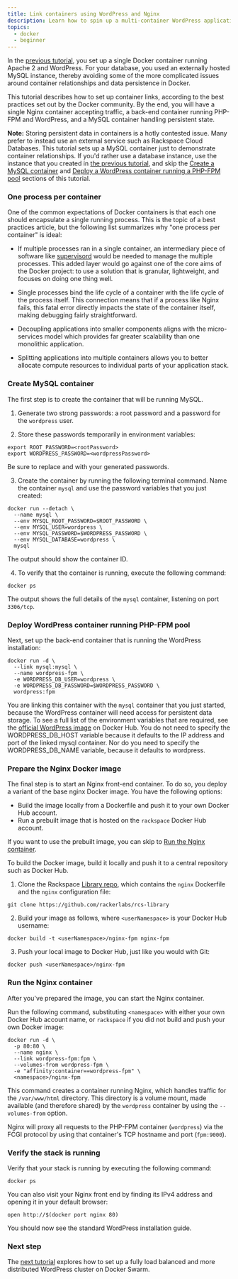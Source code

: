 ```yaml
---
title: Link containers using WordPress and Nginx
description: Learn how to spin up a multi-container WordPress application split across linked containers, using Nginx as the frontend and PHP-FPM as the backend.
topics:
  - docker
  - beginner
---
```


In the [previous tutorial](../wordpress-apache-mysql), you set up a single
Docker container running Apache 2 and WordPress. For your database, you used an
externally hosted MySQL instance, thereby avoiding some of the more complicated
issues around container relationships and data persistence in Docker.

This tutorial describes how to set up container links, according to the best
practices set out by the Docker community. By the end, you will have a single
Nginx container accepting traffic, a back-end container running PHP-FPM and
WordPress, and a MySQL container handling persistent state.

**Note:** Storing persistent data in containers is a hotly contested issue. Many
prefer to instead use an external service such as Rackspace Cloud Databases.
This tutorial sets up a MySQL container just to demonstrate container
relationships. If you'd rather use a database instance, use the instance that
you created in [the previous tutorial](../wordpress-apache-mysql), and skip the
[Create a MySQL container](#create-mysql-container) and
[Deploy a WordPress container running a PHP-FPM pool](#deploy-wordpress-container-running-php-fpm-pool)
sections of this tutorial.

### One process per container

One of the common expectations of Docker containers is that each one should
encapsulate a single running process. This is the topic of a best practices
article, but the following list summarizes why "one process per container" is
ideal:

- If multiple processes ran in a single container, an intermediary piece of
software like [supervisord](http://supervisord.org/) would be needed to manage
the multiple processes. This added layer would go against one of the core aims
of the Docker project: to use a solution that is granular, lightweight, and
focuses on doing one thing well.

- Single processes bind the life cycle of a container with the life cycle of the
process itself. This connection means that if a process like Nginx fails, this
fatal error directly impacts the state of the container itself, making
debugging fairly straightforward.

- Decoupling applications into smaller components aligns with the micro-services
model which provides far greater scalability than one monolithic application.

- Splitting applications into multiple containers allows you to better allocate
compute resources to individual parts of your application stack.

### Create MySQL container

The first step is to create the container that will be running MySQL.

1. Generate two strong passwords: a root password and a password for the
`wordpress` user.

2. Store these passwords temporarily in environment variables:

  ```
  export ROOT_PASSWORD=<rootPassword>
  export WORDPRESS_PASSWORD=<wordpressPassword>
  ```

  Be sure to replace <rootPassword> and <wordpressPassword> with your generated
  passwords.

3. Create the container by running the following terminal command. Name the
   container `mysql` and use the password variables that you just created:

  ```
  docker run --detach \
    --name mysql \
    --env MYSQL_ROOT_PASSWORD=$ROOT_PASSWORD \
    --env MYSQL_USER=wordpress \
    --env MYSQL_PASSWORD=$WORDPRESS_PASSWORD \
    --env MYSQL_DATABASE=wordpress \
    mysql
  ```

  The output should show the container ID.

4. To verify that the container is running, execute the following command:

  ```
  docker ps
  ```

  The output shows the full details of the `mysql` container, listening on port
  `3306/tcp`.

### Deploy WordPress container running PHP-FPM pool

Next, set up the back-end container that is running the WordPress installation:

```
docker run -d \
  --link mysql:mysql \
  --name wordpress-fpm \
  -e WORDPRESS_DB_USER=wordpress \
  -e WORDPRESS_DB_PASSWORD=$WORDPRESS_PASSWORD \
  wordpress:fpm
```

You are linking this container with the `mysql` container that you just started,
because the WordPress container will need access for persistent data storage.
To see a full list of the environment variables that are required, see the
[official WordPress image](https://hub.docker.com/_/wordpress/) on Docker Hub.
You do not need to specify the WORDPRESS_DB_HOST variable because it defaults to
the IP address and port of the linked mysql container. Nor do you need to
specify the WORDPRESS_DB_NAME variable, because it defaults to wordpress.

### Prepare the Nginx Docker image

The final step is to start an Nginx front-end container. To do so, you deploy a
variant of the base nginx Docker image. You have the following options:

- Build the image locally from a Dockerfile and push it to your own Docker Hub account.
- Run a prebuilt image that is hosted on the `rackspace` Docker Hub account.

If you want to use the prebuilt image, you can skip to
[Run the Nginx container](#run-the-nginx-container).

To build the Docker image, build it locally and push it to a central repository
such as Docker Hub.

1. Clone the Rackspace [Library repo](https://github.com/rackerlabs/rcs-library),
which contains the `nginx` Dockerfile and the `nginx` configuration file:

  ```
  git clone https://github.com/rackerlabs/rcs-library
  ```

2. Build your image as follows, where `<userNamespace>` is your Docker Hub username:

  ```
  docker build -t <userNamespace>/nginx-fpm nginx-fpm
  ```

3. Push your local image to Docker Hub, just like you would with Git:

  ```
  docker push <userNamespace>/nginx-fpm
  ```

### Run the Nginx container

After you've prepared the image, you can start the Nginx container.

Run the following command, substituting `<namespace>` with either your own
Docker Hub account name, or `rackspace` if you did not build and push your own
Docker image:

```
docker run -d \
  -p 80:80 \
  --name nginx \
  --link wordpress-fpm:fpm \
  --volumes-from wordpress-fpm \
  -e "affinity:container==wordpress-fpm" \
  <namespace>/nginx-fpm
```

This command creates a container running Nginx, which handles traffic for the
`/var/www/html` directory. This directory is a volume mount, made available
(and therefore shared) by the `wordpress` container by using the `--volumes-from`
option.

Nginx will proxy all requests to the PHP-FPM container (`wordpress`)
via the FCGI protocol by using that container's TCP hostname and port (`fpm:9000`).

### Verify the stack is running

Verify that your stack is running by executing the following command:

```
docker ps
```

You can also visit your Nginx front end by finding its IPv4 address and opening
it in your default browser:

```
open http://$(docker port nginx 80)
```

You should now see the standard WordPress installation guide.

### Next step

The [next tutorial]() explores how to set up a fully load balanced and more 
distributed WordPress cluster on Docker Swarm.
